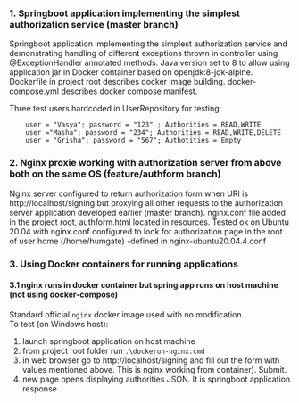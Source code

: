 ### 1. Springboot application implementing the simplest authorization service (master branch)
Springboot application implementing the simplest authorization service and demonstrating handling 
of different exceptions thrown in controller using @ExceptionHandler annotated methods.
Java version set to 8 to allow using application jar in Docker container based on openjdk:8-jdk-alpine.
Dockerfile in project root describes docker image building.
docker-compose.yml describes docker compose manifest.

Three test users hardcoded in UserRepository for testing:

        user = "Vasya"; password = "123" ; Authorities = READ,WRITE
        user ="Masha"; password = "234"; Authorities = READ,WRITE,DELETE
        user = "Grisha"; password = "567"; Authotities = Empty

### 2. Nginx proxie working with authorization server from above both on the same OS (feature/authform branch)
Nginx server configured to return authorization form when URI is http://localhost/signing but proxying all
other requests to the authorization server application developed earlier (master branch). nginx.conf file 
added in the project root, authform.html located in resources. Tested ok on Ubuntu 20.04 with nginx.conf 
configured to look for authorization page in the root of user home (/home/humgate) -defined in nginx-ubuntu20.04.4.conf

### 3. Using Docker containers for running applications 
#### 3.1 nginx runs in docker container but spring app runs on host machine (not using docker-compose)
Standard official `nginx` docker image used with no modification.<br>
To test (on Windows host):<br>
1. launch springboot application on host machine
2. from project root folder run `.\dockerun-nginx.cmd`
3. in web browser go to http://localhost/signing and fill out the form with values mentioned above. This is nginx working 
from container). Submit.
4. new page opens displaying authorities JSON. It is springboot application response 
 